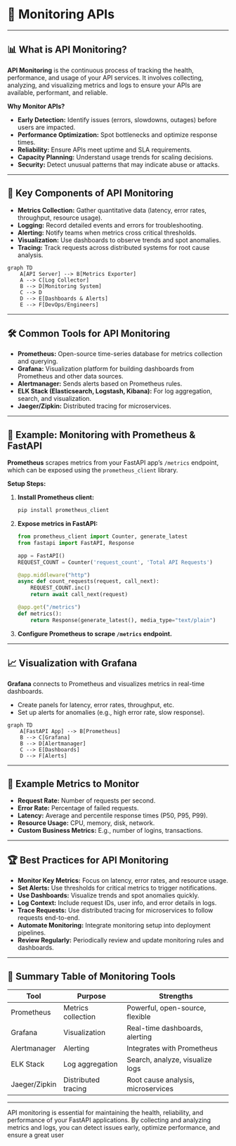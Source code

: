 # 📡 Monitoring APIs

---

## 📊 What is API Monitoring?

**API Monitoring** is the continuous process of tracking the health, performance, and usage of your API services. It involves collecting, analyzing, and visualizing metrics and logs to ensure your APIs are available, performant, and reliable.

**Why Monitor APIs?**
- **Early Detection:** Identify issues (errors, slowdowns, outages) before users are impacted.
- **Performance Optimization:** Spot bottlenecks and optimize response times.
- **Reliability:** Ensure APIs meet uptime and SLA requirements.
- **Capacity Planning:** Understand usage trends for scaling decisions.
- **Security:** Detect unusual patterns that may indicate abuse or attacks.

---

## 🧩 Key Components of API Monitoring

- **Metrics Collection:** Gather quantitative data (latency, error rates, throughput, resource usage).
- **Logging:** Record detailed events and errors for troubleshooting.
- **Alerting:** Notify teams when metrics cross critical thresholds.
- **Visualization:** Use dashboards to observe trends and spot anomalies.
- **Tracing:** Track requests across distributed systems for root cause analysis.

```mermaid
graph TD
    A[API Server] --> B[Metrics Exporter]
    A --> C[Log Collector]
    B --> D[Monitoring System]
    C --> D
    D --> E[Dashboards & Alerts]
    E --> F[DevOps/Engineers]
```

---

## 🛠️ Common Tools for API Monitoring

- **Prometheus:** Open-source time-series database for metrics collection and querying.
- **Grafana:** Visualization platform for building dashboards from Prometheus and other data sources.
- **Alertmanager:** Sends alerts based on Prometheus rules.
- **ELK Stack (Elasticsearch, Logstash, Kibana):** For log aggregation, search, and visualization.
- **Jaeger/Zipkin:** Distributed tracing for microservices.

---

## 🚦 Example: Monitoring with Prometheus & FastAPI

**Prometheus** scrapes metrics from your FastAPI app’s `/metrics` endpoint, which can be exposed using the `prometheus_client` library.

**Setup Steps:**
1. **Install Prometheus client:**
   ```bash
   pip install prometheus_client
   ```
2. **Expose metrics in FastAPI:**
   ```python
   from prometheus_client import Counter, generate_latest
   from fastapi import FastAPI, Response

   app = FastAPI()
   REQUEST_COUNT = Counter('request_count', 'Total API Requests')

   @app.middleware("http")
   async def count_requests(request, call_next):
       REQUEST_COUNT.inc()
       return await call_next(request)

   @app.get("/metrics")
   def metrics():
       return Response(generate_latest(), media_type="text/plain")
   ```
3. **Configure Prometheus to scrape `/metrics` endpoint.**

---

## 📈 Visualization with Grafana

**Grafana** connects to Prometheus and visualizes metrics in real-time dashboards.

- Create panels for latency, error rates, throughput, etc.
- Set up alerts for anomalies (e.g., high error rate, slow response).

```mermaid
graph TD
    A[FastAPI App] --> B[Prometheus]
    B --> C[Grafana]
    B --> D[Alertmanager]
    C --> E[Dashboards]
    D --> F[Alerts]
```

---

## 🧠 Example Metrics to Monitor

- **Request Rate:** Number of requests per second.
- **Error Rate:** Percentage of failed requests.
- **Latency:** Average and percentile response times (P50, P95, P99).
- **Resource Usage:** CPU, memory, disk, network.
- **Custom Business Metrics:** E.g., number of logins, transactions.

---

## 🏆 Best Practices for API Monitoring

- **Monitor Key Metrics:** Focus on latency, error rates, and resource usage.
- **Set Alerts:** Use thresholds for critical metrics to trigger notifications.
- **Use Dashboards:** Visualize trends and spot anomalies quickly.
- **Log Context:** Include request IDs, user info, and error details in logs.
- **Trace Requests:** Use distributed tracing for microservices to follow requests end-to-end.
- **Automate Monitoring:** Integrate monitoring setup into deployment pipelines.
- **Review Regularly:** Periodically review and update monitoring rules and dashboards.

---

## 📝 Summary Table of Monitoring Tools

| Tool           | Purpose                | Strengths                        |
|----------------|------------------------|----------------------------------|
| Prometheus     | Metrics collection     | Powerful, open-source, flexible  |
| Grafana        | Visualization          | Real-time dashboards, alerting   |
| Alertmanager   | Alerting               | Integrates with Prometheus       |
| ELK Stack      | Log aggregation        | Search, analyze, visualize logs  |
| Jaeger/Zipkin  | Distributed tracing    | Root cause analysis, microservices|

---

API monitoring is essential for maintaining the health, reliability, and performance of your FastAPI applications. By collecting and analyzing metrics and logs, you can detect issues early, optimize performance, and ensure a great user